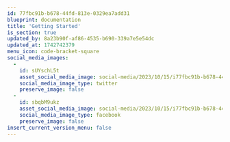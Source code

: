 ```yaml
---
id: 77fbc91b-b678-44fd-813e-0329ea7add31
blueprint: documentation
title: 'Getting Started'
is_section: true
updated_by: 8a23b90f-af86-4535-b690-339a7e5e54dc
updated_at: 1742742379
menu_icon: code-bracket-square
social_media_images:
  -
    id: sUYschL5t
    asset_social_media_image: social-media/2023/10/15/i77fbc91b-b678-44fd-813e-0329ea7add31-twitter.png
    social_media_image_type: twitter
    preserve_image: false
  -
    id: sbqbM9ukz
    asset_social_media_image: social-media/2023/10/15/i77fbc91b-b678-44fd-813e-0329ea7add31-facebook.png
    social_media_image_type: facebook
    preserve_image: false
insert_current_version_menu: false
---
```

